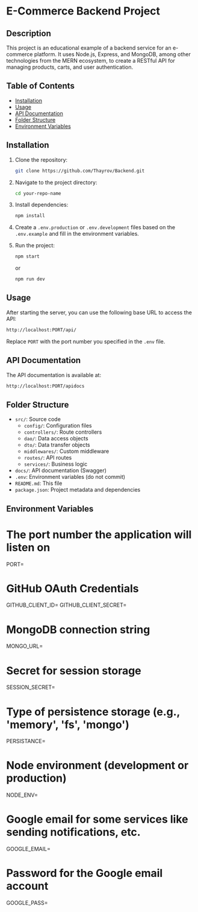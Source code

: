 # E-Commerce Backend Project

## Description

This project is an educational example of a backend service for an e-commerce platform. It uses Node.js, Express, and MongoDB, among other technologies from the MERN ecosystem, to create a RESTful API for managing products, carts, and user authentication.

## Table of Contents

- [Installation](#installation)
- [Usage](#usage)
- [API Documentation](#api-documentation)
- [Folder Structure](#folder-structure)
- [Environment Variables](#environment-variables)


## Installation

1. Clone the repository:
    ```bash
    git clone https://github.com/Thayrov/Backend.git
    ```
2. Navigate to the project directory:
    ```bash
    cd your-repo-name
    ```
3. Install dependencies:
    ```bash
    npm install
    ```
4. Create a `.env.production` or `.env.development` files based on the `.env.example`  and fill in the environment variables.
5. Run the project:
    ```bash
    npm start
    ```
    or
    
     ```bash
    npm run dev
    ```

## Usage

After starting the server, you can use the following base URL to access the API:

```bash
http://localhost:PORT/api/
```

Replace `PORT` with the port number you specified in the `.env` file.

## API Documentation

The API documentation is available at:

```bash
http://localhost:PORT/apidocs
```

## Folder Structure

- `src/`: Source code
  - `config/`: Configuration files
  - `controllers/`: Route controllers
  - `dao/`: Data access objects
  - `dto/`: Data transfer objects
  - `middlewares/`: Custom middleware
  - `routes/`: API routes
  - `services/`: Business logic
- `docs/`: API documentation (Swagger)
- `.env`: Environment variables (do not commit)
- `README.md`: This file
- `package.json`: Project metadata and dependencies

## Environment Variables

# The port number the application will listen on
PORT=

# GitHub OAuth Credentials
GITHUB_CLIENT_ID=
GITHUB_CLIENT_SECRET=

# MongoDB connection string
MONGO_URL=

# Secret for session storage
SESSION_SECRET=

# Type of persistence storage (e.g., 'memory', 'fs', 'mongo')
PERSISTANCE=

# Node environment (development or production)
NODE_ENV=

# Google email for some services like sending notifications, etc.
GOOGLE_EMAIL=

# Password for the Google email account
GOOGLE_PASS=


